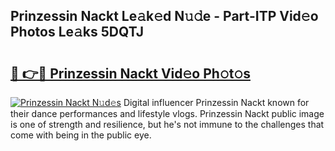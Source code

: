 ## Prinzessin Nackt Le𝚊k𝚎d N𝚞𝚍e - Part-ITP Vid𝚎o Photos Le𝚊ks 5DQTJ

# <h2><a href="http://fb50hq9.evod.top/?m=Prinzessin+Nackt">🔗 👉🔴 Prinzessin Nackt Vid𝚎o Ph𝚘t𝚘s</a></h2>

[![Prinzessin Nackt N𝚞d𝚎s](https://i.imgur.com/8V9OHl7.gif)](http://fb50hq9.evod.top/?m=Prinzessin+Nackt)
Digital influencer Prinzessin Nackt known for their dance performances and lifestyle vlogs. Prinzessin Nackt public image is one of strength and resilience, but he's not immune to the challenges that come with being in the public eye. 
